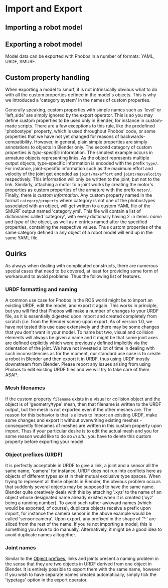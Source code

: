 Import and Export
=================

## Importing a robot model

## Exporting a robot model

Model data can be exported with Phobos in a number of formats: YAML, URDF, SMURF.

## Custom property handling

When exporting a model to smurf, it is not intrinsically obvious what to do with all the custom properties defined in the model's objects. This is why we introduced a 'category system' in the names of custom properties.

Generally speaking, custom properties with simple names such as 'level' or 'left_side' are simply ignored by the export operator. This is so you may define custom properties to be used only in Blender, for instance in custom-made scripts. There are a few exceptions to this rule, like the predefined 'phobostype' property, which is used throughout Phobos' code, or some properties that we have not yet changed for reasons of backwards-compatibility. However, in general, plain simple properties are simply annotations to objects in Blender only.
The second category of custom properties is *type-specific* information. The simplest example occurs in armature objects representing links. As the object represents multiple output objects, type-specific information is encoded with the prefix `type/`. For instance, joint-specific information such as the maximum effort and velocity of the joint get encoded as `joint/maxeffort` and `joint/maxvelocity` respectively. This information will only be written to the joint, but not to the link. Similarly, attaching a motor to a joint works by creating the motor's properties as custom properties of the armature with the prefix `motor/`.
Finally, there is *custom information*. Any custom property named in the format `category/property` where category is not one of the phobostypes associated with an object, will get written to a custom YAML file of the SMURF output named 'category.yml'. This file will contain a list of dictionaries called 'category', with every dictionary having 2+n items: *name* and *type* of the object, as well as n entries named after the specified properties, containing the respective values. Thus custom properties of the same category defined in any object of a robot model will end up in the same YAML file. 

## Quirks
 
As always when dealing with complicated constructs, there are numerous special cases that need to be covered, at least for providing some form of workaround to avoid problems. Thus the following list of features.
 
### URDF formatting and naming

A common use case for Phobos in the ROS world might be to import an existing URDF, edit the model, and export it again. This works in principle, but you will find that Phobos will make a number of changes to your URDF file, as it is essentially digested upon import and created completely from scratch (i.e. from the Blender scene) upon export. As of version 1.0, we have not tested this use case extensively and there may be some changes that you don't want in your model. To name but two, visual and collision elements will always be given a name and it might be that some joint axes are defined explicitly which were previously defined implicitly via the orientation of the joint.
We have not invested a lot of time in dealing with such inconsistencies as for the moment, our standard use case is to create a robot in Blender and then export it in URDF, thus using URDF mostly downstream from Blender. Please report any issues arising from using Phobos to edit existing URDF files and we will try to take care of them ASAP.
 
### Mesh filenames

If the custom property `filename` exists in a visual or collision object and the object is of 'geometry/type' mesh, then that filename is written to the URDF output, but the mesh is not exported even if the other meshes are. The reason for this behavior is that is allows to import an existing URDF, make some changes and export it without overwriting existing meshes - consequently filenames of meshes are written in this custom property upon import. Thus if your particular desire is to edit the actual mesh and you for some reason would like to do so *in situ*, you have to delete this custom property before exporting your model.

### Object prefixes (URDF) <a name="#objectprefixes"></a>

It is perfectly acceptable in URDF to give a link, a joint and a sensor all the same name, 'camera' for instance. URDF does not run into conflicts here as objects of different types exist in their mutual exclusive type spaces. When trying to represent all these objects in Blender, the obvious problem occurs that suddenly several objects may be supposed to have the same name. Blender quite creatively deals with this by attaching '.xyz' to the name of an object whose designated name already existed when it is created ('xyz' being a running number). To avoid such rather awkward names (which would be exported, of course), duplicate objects receive a prefix upon import, for instance the camera sensor in the above example would be called 'sensor:camera'. Upon export, any prefixed in the shape of '*:' are sliced from the rest of the name. If you're not importing a model, this is something you have to do manually. Alternatively, it might be a good idea to avoid duplicate names alltogether.

### Joint names

Similar to the [Object prefixes](#objectprefixes), links and joints present a naming problem in the sense that they are two objects in URDF derived from one object in Blender. It is entirely possible to export them with the same name, however if you wish to have separate names created automatically, simply tick the 'typetags' option in the export operator. 
